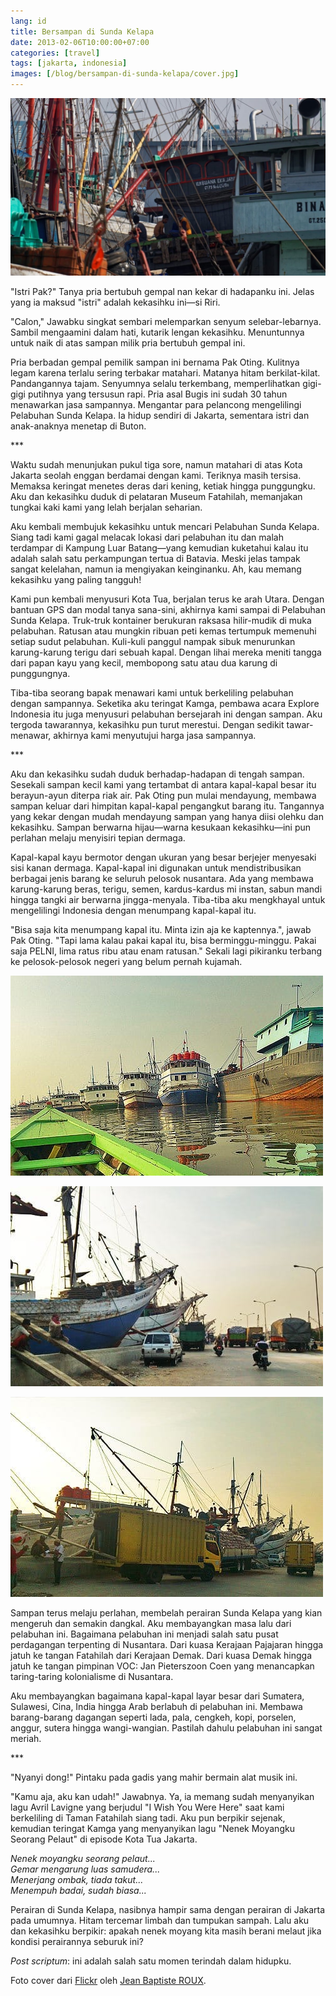 ```yaml
---
lang: id
title: Bersampan di Sunda Kelapa
date: 2013-02-06T10:00:00+07:00
categories: [travel]
tags: [jakarta, indonesia]
images: [/blog/bersampan-di-sunda-kelapa/cover.jpg]
---
```

![Bersampan di Sunda Kelapa](cover.jpg)

"Istri Pak?" Tanya pria bertubuh gempal nan kekar di hadapanku ini. Jelas yang ia maksud "istri" adalah kekasihku ini—si Riri.

"Calon," Jawabku singkat sembari melemparkan senyum selebar-lebarnya. Sambil mengaamini dalam hati, kutarik lengan kekasihku. Menuntunnya untuk naik di atas sampan milik pria bertubuh gempal ini.

Pria berbadan gempal pemilik sampan ini bernama Pak Oting. Kulitnya legam karena terlalu sering terbakar matahari. Matanya hitam berkilat-kilat. Pandangannya tajam. Senyumnya selalu terkembang, memperlihatkan gigi-gigi putihnya yang tersusun rapi. Pria asal Bugis ini sudah 30 tahun menawarkan jasa sampannya. Mengantar para pelancong mengelilingi Pelabuhan Sunda Kelapa. Ia hidup sendiri di Jakarta, sementara istri dan anak-anaknya menetap di Buton.

\*\*\*

Waktu sudah menunjukan pukul tiga sore, namun matahari di atas Kota Jakarta seolah enggan berdamai dengan kami. Teriknya masih tersisa. Memaksa keringat menetes deras dari kening, ketiak hingga punggungku. Aku dan kekasihku duduk di pelataran Museum Fatahilah, memanjakan tungkai kaki kami yang lelah berjalan seharian.

Aku kembali membujuk kekasihku untuk mencari Pelabuhan Sunda Kelapa. Siang tadi kami gagal melacak lokasi dari pelabuhan itu dan malah terdampar di Kampung Luar Batang—yang kemudian kuketahui kalau itu adalah salah satu perkampungan tertua di Batavia. Meski jelas tampak sangat kelelahan, namun ia mengiyakan keinginanku. Ah, kau memang kekasihku yang paling tangguh!

Kami pun kembali menyusuri Kota Tua, berjalan terus ke arah Utara. Dengan bantuan GPS dan modal tanya sana-sini, akhirnya kami sampai di Pelabuhan Sunda Kelapa. Truk-truk kontainer berukuran raksasa hilir-mudik di muka pelabuhan. Ratusan atau mungkin ribuan peti kemas tertumpuk memenuhi setiap sudut pelabuhan. Kuli-kuli panggul nampak sibuk menurunkan karung-karung terigu dari sebuah kapal. Dengan lihai mereka meniti tangga dari papan kayu yang kecil, membopong satu atau dua karung di punggungnya.

Tiba-tiba seorang bapak menawari kami untuk berkeliling pelabuhan dengan sampannya. Seketika aku teringat Kamga, pembawa acara Explore Indonesia itu juga menyusuri pelabuhan bersejarah ini dengan sampan. Aku tergoda tawarannya, kekasihku pun turut merestui. Dengan sedikit tawar-menawar, akhirnya kami menyutujui harga jasa sampannya.

\*\*\*

Aku dan kekasihku sudah duduk berhadap-hadapan di tengah sampan. Sesekali sampan kecil kami yang tertambat di antara kapal-kapal besar itu berayun-ayun diterpa riak air. Pak Oting pun mulai mendayung, membawa sampan keluar dari himpitan kapal-kapal pengangkut barang itu. Tangannya yang kekar dengan mudah mendayung sampan yang hanya diisi olehku dan kekasihku. Sampan berwarna hijau—warna kesukaan kekasihku—ini pun perlahan melaju menyisiri tepian dermaga.

Kapal-kapal kayu bermotor dengan ukuran yang besar berjejer menyesaki sisi kanan dermaga. Kapal-kapal ini digunakan untuk mendistribusikan berbagai jenis barang ke seluruh pelosok nusantara. Ada yang membawa karung-karung beras, terigu, semen, kardus-kardus mi instan, sabun mandi hingga tangki air berwarna jingga-menyala. Tiba-tiba aku mengkhayal untuk mengelilingi Indonesia dengan menumpang kapal-kapal itu.

"Bisa saja kita menumpang kapal itu. Minta izin aja ke kaptennya.", jawab Pak Oting. "Tapi lama kalau pakai kapal itu, bisa berminggu-minggu. Pakai saja PELNI, lima ratus ribu atau enam ratusan." Sekali lagi pikiranku terbang ke pelosok-pelosok negeri yang belum pernah kujamah.

![Bersampan di Pelabuhan Sunda Kelapa.](01-bersampan-di-sunda-kelapa.jpg)

![Suasana di Pelabuhan Sunda Kelapa.](02-suasana-pelabuhan-sunda-kelapa.jpg)

![Menurunkan muatan.](03-menurunkan-muatan.jpg)

Sampan terus melaju perlahan, membelah perairan Sunda Kelapa yang kian mengeruh dan semakin dangkal. Aku membayangkan masa lalu dari pelabuhan ini. Bagaimana pelabuhan ini menjadi salah satu pusat perdagangan terpenting di Nusantara. Dari kuasa Kerajaan Pajajaran hingga jatuh ke tangan Fatahilah dari Kerajaan Demak. Dari kuasa Demak hingga jatuh ke tangan pimpinan VOC: Jan Pieterszoon Coen yang menancapkan taring-taring kolonialisme di Nusantara.

Aku membayangkan bagaimana kapal-kapal layar besar dari Sumatera, Sulawesi, Cina, India hingga Arab berlabuh di pelabuhan ini. Membawa barang-barang dagangan seperti lada, pala, cengkeh, kopi, porselen, anggur, sutera hingga wangi-wangian. Pastilah dahulu pelabuhan ini sangat meriah.

\*\*\*

"Nyanyi dong!" Pintaku pada gadis yang mahir bermain alat musik ini.

"Kamu aja, aku kan udah!" Jawabnya. Ya, ia memang sudah menyanyikan lagu Avril Lavigne yang berjudul "I Wish You Were Here" saat kami berkeliling di Taman Fatahilah siang tadi. Aku pun berpikir sejenak, kemudian teringat Kamga yang menyanyikan lagu "Nenek Moyangku Seorang Pelaut" di episode Kota Tua Jakarta.

*Nenek moyangku seorang pelaut...*\
*Gemar mengarung luas samudera...*\
*Menerjang ombak, tiada takut...*\
*Menempuh badai, sudah biasa...*

Perairan di Sunda Kelapa, nasibnya hampir sama dengan perairan di Jakarta pada umumnya. Hitam tercemar limbah dan tumpukan sampah. Lalu aku dan kekasihku berpikir: apakah nenek moyang kita masih berani melaut jika kondisi perairannya seburuk ini?

*Post scriptum*: ini adalah salah satu momen terindah dalam hidupku.

Foto cover dari [Flickr](https://www.flickr.com/photos/dotfinger/15683804083/in/photostream/) oleh [Jean Baptiste ROUX](https://www.flickr.com/photos/dotfinger/).
